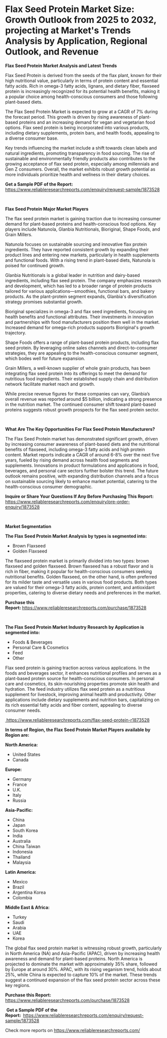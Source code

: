 <p><h1>Flax Seed Protein Market Size: Growth Outlook from 2025 to 2032, projecting at Market's Trends Analysis by Application, Regional Outlook, and Revenue</h1></p><p><strong>Flax Seed Protein Market Analysis and Latest Trends</strong></p>
<p><p>Flax Seed Protein is derived from the seeds of the flax plant, known for their high nutritional value, particularly in terms of protein content and essential fatty acids. Rich in omega-3 fatty acids, lignans, and dietary fiber, flaxseed protein is increasingly recognized for its potential health benefits, making it a popular choice among health-conscious consumers and those following plant-based diets. </p><p>The Flax Seed Protein Market is expected to grow at a CAGR of 7% during the forecast period. This growth is driven by rising awareness of plant-based proteins and an increasing demand for vegan and vegetarian food options. Flax seed protein is being incorporated into various products, including dietary supplements, protein bars, and health foods, appealing to a diverse consumer base. </p><p>Key trends influencing the market include a shift towards clean labels and natural ingredients, promoting transparency in food sourcing. The rise of sustainable and environmentally friendly products also contributes to the growing acceptance of flax seed protein, especially among millennials and Gen Z consumers. Overall, the market exhibits robust growth potential as more individuals prioritize health and wellness in their dietary choices.</p></p>
<p><strong>Get a Sample PDF of the Report:&nbsp;</strong> <a href="https://www.reliableresearchreports.com/enquiry/request-sample/1873528?utm_campaign=3022&utm_medium=2&utm_source=Github&utm_content=ia&utm_term=31032025&utm_id=flax-seed-protein">https://www.reliableresearchreports.com/enquiry/request-sample/1873528</a></p>
<p>&nbsp;</p>
<p><strong>Flax Seed Protein Major Market Players</strong></p>
<p><p>The flax seed protein market is gaining traction due to increasing consumer demand for plant-based proteins and health-conscious food options. Key players include Natunola, Glanbia Nutritionals, Bioriginal, Shape Foods, and Grain Millers.</p><p>Natunola focuses on sustainable sourcing and innovative flax protein ingredients. They have reported consistent growth by expanding their product lines and entering new markets, particularly in health supplements and functional foods. With a rising trend in plant-based diets, Natunola is poised for continued growth.</p><p>Glanbia Nutritionals is a global leader in nutrition and dairy-based ingredients, including flax seed protein. The company emphasizes research and development, which has led to a broader range of protein products tailored for various applications—smoothies, functional bars, and bakery products. As the plant-protein segment expands, Glanbia's diversification strategy promises substantial growth.</p><p>Bioriginal specializes in omega-3 and flax seed ingredients, focusing on health benefits and functional attributes. Their investments in innovation and partnerships with food manufacturers position them well in the market. Increased demand for omega-rich products supports Bioriginal's growth trajectory.</p><p>Shape Foods offers a range of plant-based protein products, including flax seed protein. By leveraging online sales channels and direct-to-consumer strategies, they are appealing to the health-conscious consumer segment, which bodes well for future expansion.</p><p>Grain Millers, a well-known supplier of whole grain products, has been integrating flax seed protein into its offerings to meet the demand for nutritious food ingredients. Their established supply chain and distribution network facilitate market reach and growth.</p><p>While precise revenue figures for these companies can vary, Glanbia’s overall revenue was reported around $5 billion, indicating a strong presence in the nutrition market. The continued consumer shift toward plant-based proteins suggests robust growth prospects for the flax seed protein sector.</p></p>
<p>&nbsp;</p>
<p><strong>What Are The Key Opportunities For Flax Seed Protein Manufacturers?</strong></p>
<p><p>The Flax Seed Protein market has demonstrated significant growth, driven by increasing consumer awareness of plant-based diets and the nutritional benefits of flaxseed, including omega-3 fatty acids and high protein content. Market reports indicate a CAGR of around 6-8% over the next five years, fueled by rising demand across health food segments and supplements. Innovations in product formulations and applications in food, beverages, and personal care sectors further bolster this trend. The future outlook remains positive, with expanding distribution channels and a focus on sustainable sourcing likely to enhance market potential, catering to the health-conscious consumer demographic.</p></p>
<p><strong>Inquire or Share Your Questions If Any Before Purchasing This Report:</strong> <a href="https://www.reliableresearchreports.com/enquiry/pre-order-enquiry/1873528?utm_campaign=3022&utm_medium=2&utm_source=Github&utm_content=ia&utm_term=31032025&utm_id=flax-seed-protein">https://www.reliableresearchreports.com/enquiry/pre-order-enquiry/1873528</a></p>
<p>&nbsp;</p>
<p><strong>Market Segmentation</strong></p>
<p><strong>The Flax Seed Protein Market Analysis by types is segmented into:</strong></p>
<p><ul><li>Brown Flaxseed</li><li>Golden Flaxseed</li></ul></p>
<p><p>The flaxseed protein market is primarily divided into two types: brown flaxseed and golden flaxseed. Brown flaxseed has a robust flavor and is rich in fiber, making it popular for health-conscious consumers seeking nutritional benefits. Golden flaxseed, on the other hand, is often preferred for its milder taste and versatile uses in various food products. Both types are valued for their omega-3 fatty acids, protein content, and antioxidant properties, catering to diverse dietary needs and preferences in the market.</p></p>
<p><strong>Purchase this Report:&nbsp;</strong><a href="https://www.reliableresearchreports.com/purchase/1873528?utm_campaign=3022&utm_medium=2&utm_source=Github&utm_content=ia&utm_term=31032025&utm_id=flax-seed-protein">https://www.reliableresearchreports.com/purchase/1873528</a></p>
<p>&nbsp;</p>
<p><strong>The Flax Seed Protein Market Industry Research by Application is segmented into:</strong></p>
<p><ul><li>Foods & Beverages</li><li>Personal Care & Cosmetics</li><li>Feed</li><li>Other</li></ul></p>
<p><p>Flax seed protein is gaining traction across various applications. In the foods and beverages sector, it enhances nutritional profiles and serves as a plant-based protein source for health-conscious consumers. In personal care and cosmetics, its skin-nourishing properties promote skin health and hydration. The feed industry utilizes flax seed protein as a nutritious supplement for livestock, improving animal health and productivity. Other applications include dietary supplements and nutrition bars, capitalizing on its rich essential fatty acids and fiber content, appealing to diverse consumer needs.</p></p>
<p><a href="https://www.reliableresearchreports.com/flax-seed-protein-r1873528?utm_campaign=3022&utm_medium=2&utm_source=Github&utm_content=ia&utm_term=31032025&utm_id=flax-seed-protein">&nbsp;https://www.reliableresearchreports.com/flax-seed-protein-r1873528</a></p>
<p><strong>In terms of Region, the Flax Seed Protein Market Players available by Region are:</strong></p>
<p>
    <p> <strong> North America: </strong>
        <ul>
            <li>United States</li>
            <li>Canada</li>
        </ul>
        </p> 
    <p> <strong> Europe: </strong>
        <ul>
            <li>Germany</li>
            <li>France</li>
            <li>U.K.</li>
            <li>Italy</li>
            <li>Russia</li>
        </ul>
        </p> 
    <p> <strong> Asia-Pacific: </strong>
        <ul>
            <li>China</li>
            <li>Japan</li>
            <li>South Korea</li>
            <li>India</li>
            <li>Australia</li>
            <li>China Taiwan</li>
            <li>Indonesia</li>
            <li>Thailand</li>
            <li>Malaysia</li>
        </ul>
        </p> 
    <p> <strong> Latin America: </strong>
        <ul>
            <li>Mexico</li>
            <li>Brazil</li>
            <li>Argentina Korea</li>
            <li>Colombia</li>
        </ul>
        </p> 
    <p> <strong> Middle East & Africa: </strong>
        <ul>
            <li>Turkey</li>
            <li>Saudi</li>
            <li>Arabia</li>
            <li>UAE</li>
            <li>Korea</li>
        </ul>
    </p>
    </p>
<p><p>The global flax seed protein market is witnessing robust growth, particularly in North America (NA) and Asia-Pacific (APAC), driven by increasing health awareness and demand for plant-based proteins. North America is projected to dominate the market with approximately 35% share, followed by Europe at around 30%. APAC, with its rising veganism trend, holds about 25%, while China is expected to capture 10% of the market. These trends suggest a continued expansion of the flax seed protein sector across these key regions.</p></p>
<p><strong>Purchase this Report: </strong><a href="https://www.reliableresearchreports.com/purchase/1873528?utm_campaign=3022&utm_medium=2&utm_source=Github&utm_content=ia&utm_term=31032025&utm_id=flax-seed-protein">https://www.reliableresearchreports.com/purchase/1873528</a></p>
<p>&nbsp;<strong>Get a Sample PDF of the Report:&nbsp;&nbsp;</strong><a href="https://www.reliableresearchreports.com/enquiry/request-sample/1873528?utm_campaign=3022&utm_medium=2&utm_source=Github&utm_content=ia&utm_term=31032025&utm_id=flax-seed-protein">https://www.reliableresearchreports.com/enquiry/request-sample/1873528</a></p>
<p><strong></strong></p>
<p>Check more reports on <a href="https://www.reliableresearchreports.com/?utm_campaign=3022&utm_medium=2&utm_source=Github&utm_content=ia&utm_term=31032025&utm_id=flax-seed-protein">https://www.reliableresearchreports.com/</a></p>